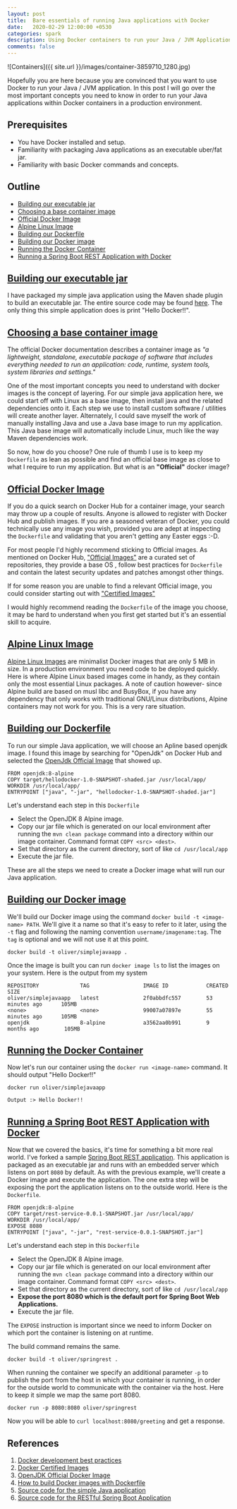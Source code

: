 ```yaml
---
layout: post
title:  Bare essentials of running Java applications with Docker
date:   2020-02-29 12:00:00 +0530
categories: spark
description: Using Docker containers to run your Java / JVM Applications
comments: false
--- 
```



![Containers]({{ site.url }}/images/container-3859710_1280.jpg)

Hopefully you are here because you are convinced that you want to use Docker to run your Java / JVM application. In this post I will go over the most important concepts you need to know in order to run your Java applications within Docker containers in a production environment.

## Prerequisites
 - You have Docker installed and setup.
 - Familiarity with packaging Java applications as an executable uber/fat jar.
 - Familiarity with basic Docker commands and concepts.

## Outline
- [Building our executable jar](#building-our-executable-jar)
- [Choosing a base container image](#choosing-a-base-container-image)
- [Official Docker Image](#official-docker-image)
- [Alpine Linux Image](#alpine-linux-image)
- [Building our Dockerfile](#building-our-dockerfile)
- [Building our Docker image](#building-our-docker-image)
- [Running the Docker Container](#running-the-docker-container)
- [Running a Spring Boot REST Application with Docker](#running-a-spring-boot-rest-application-with-docker)

## [Building our executable jar](#building-our-executable-jar)
I have packaged my simple java application using the Maven shade plugin to build an executable jar. The entire source code may be found [here][java-docker-git]. The only thing this simple application does is print "Hello Docker!!".

## [Choosing a base container image](#choose-base-container)
The official Docker documentation describes a container image as _"a lightweight, standalone, executable package of software that includes everything needed to run an application: code, runtime, system tools, system libraries and settings."_

One of the most important concepts you need to understand with docker images is the concept of layering. For our simple java application here, we could start off with Linux as a base image, then install java and the related dependencies onto it. Each step we use to install custom software / utilities will create another layer. Alternately, I could save myself the work of manually installing Java and use a Java base image to run my application. This Java base image will automatically include Linux, much like the way Maven dependencies work.

So now, how do you choose? One rule of thumb I use is to keep my `Dockerfile` as lean as possible and find an official base image as close to what I require to run my application. But what is an __"Official"__ docker image?

## [Official Docker Image](#official-docker-image)
If you do a quick search on Docker Hub for a container image, your search may throw up a couple of results. Anyone is allowed to register with Docker Hub and publish images. If you are a seasoned veteran of Docker, you could technically use any image you wish, provided you are adept at inspecting the `Dockerfile` and validating that you aren't getting any Easter eggs :-D.

For most people I'd highly recommend sticking to Official images. As mentioned on Docker Hub, ["Official Images"][official-images] are a curated set of repositories, they provide a base OS , follow best practices for `Dockerfile` and contain the latest security updates and patches amongst other things.

If for some reason you are unable to find a relevant Official image, you could consider starting out with ["Certified Images"][certified-images]

I would highly recommend reading the `Dockerfile` of the image you choose, it may be hard to understand when you first get started but it's an essential skill to acquire.

## [Alpine Linux Image](#alpine-linux-image)
[Alpine Linux Images][alpine-image] are minimalist Docker images that are only 5 MB in size. In a production environment you need code to be deployed quickly. Here is where Alpine Linux based images come in handy, as they contain only the most essential Linux packages. A note of caution however- since Alpine build are based on musl libc and BusyBox, if you have any dependency that only works with traditional GNU/Linux distributions, Alpine containers may not work for you. This is a very rare situation.

## [Building our Dockerfile](#building-our-dockerfile)
To run our simple Java application, we will choose an Apline based openjdk image. I found this image by searching for "OpenJdk" on Docker Hub and selected the [OpenJdk Official Image][openjdk-official] that showed up.

``` 
FROM openjdk:8-alpine
COPY target/hellodocker-1.0-SNAPSHOT-shaded.jar /usr/local/app/
WORKDIR /usr/local/app/
ENTRYPOINT ["java", "-jar", "hellodocker-1.0-SNAPSHOT-shaded.jar"]
```
Let's understand each step in this `Dockerfile`
 - Select the OpenJDK 8 Alpine image.
 - Copy our jar file which is generated on our local environment after running the `mvn clean package` command into a directory within our  image container. Command format `COPY <src> <dest>`.
 - Set that directory as the current directory, sort of like `cd /usr/local/app`
 - Execute the jar file.

These are all the steps we need to create a Docker image what will run our Java application.

## [Building our Docker image](#building-our-docker-image)
We'll build our Docker image using the command `docker build -t <image-name> PATH`. We'll give it a name so that it's easy to refer to it later, using the `-t` flag and following the naming convention `username/imagename:tag`. The `tag` is optional and we will not use it at this point.

`docker build -t oliver/simplejavaapp .`

Once the image is built you can run `docker image ls` to list the images on your system. Here is the output from my system
```
REPOSITORY             TAG                 IMAGE ID            CREATED             SIZE
oliver/simplejavaapp   latest              2f0abbdfc557        53 minutes ago      105MB
<none>                 <none>              99007a07897e        55 minutes ago      105MB
openjdk                8-alpine            a3562aa0b991        9 months ago        105MB
```


## [Running the Docker Container](#running-the-docker-container)
Now let's run our container using the `docker run <image-name>` command. It should output "Hello Docker!!"

```
docker run oliver/simplejavaapp 

Output :> Hello Docker!!
```

## [Running a Spring Boot REST Application with Docker](#running-a-spring-boot-rest-application-with-docker)
Now that we covered the basics, it's time for something a bit more real world. I've forked a sample [Spring Boot REST application][spring-boot-docker-git]. This application is packaged as an executable jar and runs with an embedded server which listens on port `8080` by default.
As with the previous example, we'll create a Docker image and execute the application. The one extra step will be exposing the port the application listens on to the outside world. Here is the `Dockerfile`.

```
FROM openjdk:8-alpine
COPY target/rest-service-0.0.1-SNAPSHOT.jar /usr/local/app/
WORKDIR /usr/local/app/
EXPOSE 8080
ENTRYPOINT ["java", "-jar", "rest-service-0.0.1-SNAPSHOT.jar"]
```
Let's understand each step in this `Dockerfile`
 - Select the OpenJDK 8 Alpine image.
- Copy our jar file which is generated on our local environment after running the `mvn clean package` command into a directory within our  image container. Command format `COPY <src> <dest>`.
 - Set that directory as the current directory, sort of like `cd /usr/local/app`
 - __Expose the port 8080 which is the default port for Spring Boot Web Applications.__
 - Execute the jar file.

The `EXPOSE` instruction is important since we need to inform Docker on which port the container is listening on at runtime.

The build command remains the same.

`docker build -t oliver/springrest .`

When running the container we specify an additional parameter `-p` to publish the port from the host in which your container is running, in order for the outside world to communicate with the container via the host. Here to keep it simple we map the same port 8080.

`docker run -p 8080:8080 oliver/springrest`

Now you will be able to `curl localhost:8080/greeting` and get a response.


## References
1. [Docker development best practices][best-practices]
2. [Docker Certified Images][certified-images]
3. [OpenJDK Official Docker Image][openjdk-official]
4. [How to build Docker images with Dockerfile][building-docker-images]
5. [Source code for the simple Java application][java-docker-git]
6. [Source code for the RESTful Spring Boot Application][spring-boot-docker-git]

 

[openjdk-official]: https://hub.docker.com/_/openjdk
[alpine-image]: https://hub.docker.com/_/alpine/
[java-docker-git]: https://github.com/oliversavio/java-docker-part-1
[spring-boot-docker-git]: https://github.com/oliversavio/gs-rest-service/tree/master/complete
[official-images]: https://docs.docker.com/docker-hub/official_images/
[certified-images]: https://docs.docker.com/docker-hub/publish/certify-images/
[building-docker-images]: https://linuxize.com/post/how-to-build-docker-images-with-dockerfile/
[best-practices]: https://docs.docker.com/develop/dev-best-practices/

